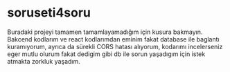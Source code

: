 # soruseti4soru
Buradaki projeyi tamamen tamamlayamadığım için kusura bakmayın.
Bakcend kodlarım ve react kodlarımdan eminim fakat database ile baglantı kuramıyorum, ayrıca da sürekli CORS hatası alıyorum, kodarımı incelerseniz eger mutlu olurum
fakat dedigim gibi db ile sorun yaşadıgım için istek atmakta zorkluk yaşadım.
